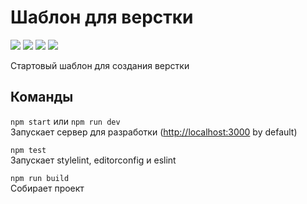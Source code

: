 # Шаблон для верстки
[![](https://github.com/wrgraff/starter/workflows/EditorConfig/badge.svg)](https://github.com/wrgraff/starter/actions?query=workflow%3AEditorConfig)
[![](https://github.com/wrgraff/starter/workflows/ESLint/badge.svg)](https://github.com/wrgraff/starter/actions?query=workflow%3AESLint)
[![](https://github.com/wrgraff/starter/workflows/Stylelint/badge.svg)](https://github.com/wrgraff/starter/actions?query=workflow%3AStylelint)
[![](https://github.com/wrgraff/starter/workflows/Deploy/badge.svg)](https://github.com/wrgraff/starter/actions?query=workflow%3ADeploy)

Стартовый шаблон для создания верстки

## Команды

`npm start` или `npm run dev`  
Запускает сервер для разработки ([http://localhost:3000](http://localhost:3000) by default)

`npm test`  
Запускает stylelint, editorconfig и eslint

`npm run build`  
Собирает проект

